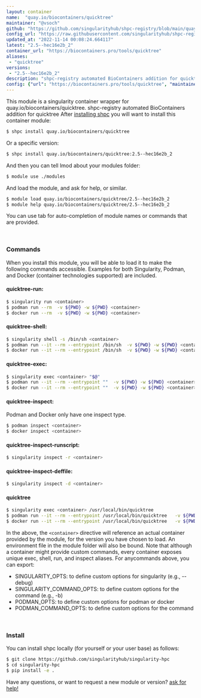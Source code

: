 ```yaml
---
layout: container
name:  "quay.io/biocontainers/quicktree"
maintainer: "@vsoch"
github: "https://github.com/singularityhub/shpc-registry/blob/main/quay.io/biocontainers/quicktree/container.yaml"
config_url: "https://raw.githubusercontent.com/singularityhub/shpc-registry/main/quay.io/biocontainers/quicktree/container.yaml"
updated_at: "2022-11-14 00:08:24.664117"
latest: "2.5--hec16e2b_2"
container_url: "https://biocontainers.pro/tools/quicktree"
aliases:
 - "quicktree"
versions:
 - "2.5--hec16e2b_2"
description: "shpc-registry automated BioContainers addition for quicktree"
config: {"url": "https://biocontainers.pro/tools/quicktree", "maintainer": "@vsoch", "description": "shpc-registry automated BioContainers addition for quicktree", "latest": {"2.5--hec16e2b_2": "sha256:d64436ddbbbf92083b7d7a1acba36192ab78bf45fbfcc360a1c6834e886dcc9a"}, "tags": {"2.5--hec16e2b_2": "sha256:d64436ddbbbf92083b7d7a1acba36192ab78bf45fbfcc360a1c6834e886dcc9a"}, "docker": "quay.io/biocontainers/quicktree", "aliases": {"quicktree": "/usr/local/bin/quicktree"}}
---
```


This module is a singularity container wrapper for quay.io/biocontainers/quicktree.
shpc-registry automated BioContainers addition for quicktree
After [installing shpc](#install) you will want to install this container module:


```bash
$ shpc install quay.io/biocontainers/quicktree
```

Or a specific version:

```bash
$ shpc install quay.io/biocontainers/quicktree:2.5--hec16e2b_2
```

And then you can tell lmod about your modules folder:

```bash
$ module use ./modules
```

And load the module, and ask for help, or similar.

```bash
$ module load quay.io/biocontainers/quicktree/2.5--hec16e2b_2
$ module help quay.io/biocontainers/quicktree/2.5--hec16e2b_2
```

You can use tab for auto-completion of module names or commands that are provided.

<br>

### Commands

When you install this module, you will be able to load it to make the following commands accessible.
Examples for both Singularity, Podman, and Docker (container technologies supported) are included.

#### quicktree-run:

```bash
$ singularity run <container>
$ podman run --rm  -v ${PWD} -w ${PWD} <container>
$ docker run --rm  -v ${PWD} -w ${PWD} <container>
```

#### quicktree-shell:

```bash
$ singularity shell -s /bin/sh <container>
$ podman run --it --rm --entrypoint /bin/sh  -v ${PWD} -w ${PWD} <container>
$ docker run --it --rm --entrypoint /bin/sh  -v ${PWD} -w ${PWD} <container>
```

#### quicktree-exec:

```bash
$ singularity exec <container> "$@"
$ podman run --it --rm --entrypoint ""  -v ${PWD} -w ${PWD} <container> "$@"
$ docker run --it --rm --entrypoint ""  -v ${PWD} -w ${PWD} <container> "$@"
```

#### quicktree-inspect:

Podman and Docker only have one inspect type.

```bash
$ podman inspect <container>
$ docker inspect <container>
```

#### quicktree-inspect-runscript:

```bash
$ singularity inspect -r <container>
```

#### quicktree-inspect-deffile:

```bash
$ singularity inspect -d <container>
```


#### quicktree

```bash
$ singularity exec <container> /usr/local/bin/quicktree
$ podman run --it --rm --entrypoint /usr/local/bin/quicktree   -v ${PWD} -w ${PWD} <container> -c " $@"
$ docker run --it --rm --entrypoint /usr/local/bin/quicktree   -v ${PWD} -w ${PWD} <container> -c " $@"
```



In the above, the `<container>` directive will reference an actual container provided
by the module, for the version you have chosen to load. An environment file in the
module folder will also be bound. Note that although a container
might provide custom commands, every container exposes unique exec, shell, run, and
inspect aliases. For anycommands above, you can export:

 - SINGULARITY_OPTS: to define custom options for singularity (e.g., --debug)
 - SINGULARITY_COMMAND_OPTS: to define custom options for the command (e.g., -b)
 - PODMAN_OPTS: to define custom options for podman or docker
 - PODMAN_COMMAND_OPTS: to define custom options for the command

<br>

### Install

You can install shpc locally (for yourself or your user base) as follows:

```bash
$ git clone https://github.com/singularityhub/singularity-hpc
$ cd singularity-hpc
$ pip install -e .
```

Have any questions, or want to request a new module or version? [ask for help!](https://github.com/singularityhub/singularity-hpc/issues)